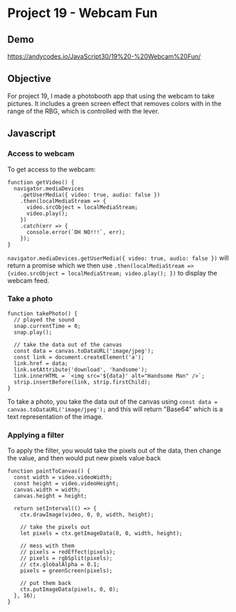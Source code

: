 # Project 19 - Webcam Fun

## Demo

https://andycodes.io/JavaScript30/19%20-%20Webcam%20Fun/

## Objective

For project 19, I made a photobooth app that using the webcam to take pictures. It includes a green screen effect that removes colors with in the range of the RBG, which is controlled with the lever.

## Javascript

### Access to webcam

To get access to the webcam:

```
function getVideo() {
  navigator.mediaDevices
    .getUserMedia({ video: true, audio: false })
    .then(localMediaStream => {
      video.srcObject = localMediaStream;
      video.play();
    })
    .catch(err => {
      console.error(`OH NO!!!`, err);
    });
}
```

`navigator.mediaDevices.getUserMedia({ video: true, audio: false })` will return a promise which we then use `.then(localMediaStream => {video.srcObject = localMediaStream; video.play(); })` to display the webcam feed.

### Take a photo

```
function takePhoto() {
  // played the sound
  snap.currentTime = 0;
  snap.play();

  // take the data out of the canvas
  const data = canvas.toDataURL('image/jpeg');
  const link = document.createElement('a');
  link.href = data;
  link.setAttribute('download', 'handsome');
  link.innerHTML = `<img src='${data}' alt="Handsome Man" />`;
  strip.insertBefore(link, strip.firstChild);
}
```

To take a photo, you take the data out of the canvas using `const data = canvas.toDataURL('image/jpeg');` and this will return "Base64" which is a text representation of the image.

### Applying a filter

To apply the filter, you would take the pixels out of the data, then change the value, and then would put new pixels value back

```
function paintToCanvas() {
  const width = video.videoWidth;
  const height = video.videoHeight;
  canvas.width = width;
  canvas.height = height;

  return setInterval(() => {
    ctx.drawImage(video, 0, 0, width, height);

    // take the pixels out
    let pixels = ctx.getImageData(0, 0, width, height);

    // mess with them
    // pixels = redEffect(pixels);
    // pixels = rgbSplit(pixels);
    // ctx.globalAlpha = 0.1;
    pixels = greenScreen(pixels);

    // put them back
    ctx.putImageData(pixels, 0, 0);
  }, 16);
}
```

